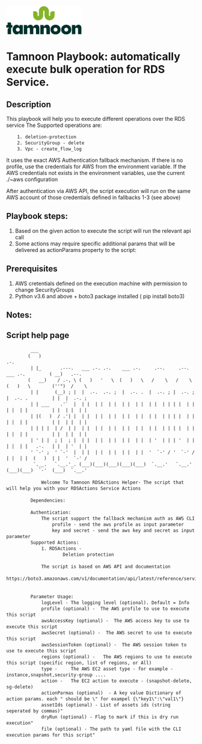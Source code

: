 
<img src="../../../images/icons/Tamnoon.png" width="200"/>

# Tamnoon Playbook: automatically execute bulk operation for RDS Service.

## Description
This playbook will help you to execute different operations over the RDS service
The Supported operations are:

        1. deletion-protection
        2. SecurityGroup - delete
        3. Vpc - create_flow_log
    
It uses the exact AWS Authentication fallback mechanism.
If there is no profile, use the credentials for AWS from the environment variable.
If the AWS credentials not exists in the environment variables, use the current ./~aws configuration

After authentication via AWS API, the script execution will run on the same AWS account of those credentials defined in fallbacks 1-3 (see above)

## Playbook steps:
1. Based on the given action to execute the script will run the relevant api call 
2. Some actions may require specific additional params that will be delivered as actionParams property to the script:


      
## Prerequisites 
1. AWS cretentials defined on the execution machine with permission to change SecurityGroups
2. Python v3.6  and above + boto3 package installed ( pip install boto3)

## Notes:


## Script help page 


			 ___                                                                                           
			(   )                                                                            .-.           
			 | |_       .---.   ___ .-. .-.    ___ .-.     .--.     .--.    ___ .-.         ( __)   .--.   
			(   __)    / .-, \ (   )   '   \  (   )   \   /    \   /    \  (   )   \        (''")  /    \  
			 | |      (__) ; |  |  .-.  .-. ;  |  .-. .  |  .-. ; |  .-. ;  |  .-. .         | |  |  .-. ; 
			 | | ___    .'`  |  | |  | |  | |  | |  | |  | |  | | | |  | |  | |  | |         | |  | |  | | 
			 | |(   )  / .'| |  | |  | |  | |  | |  | |  | |  | | | |  | |  | |  | |         | |  | |  | | 
			 | | | |  | /  | |  | |  | |  | |  | |  | |  | |  | | | |  | |  | |  | |         | |  | |  | | 
			 | ' | |  ; |  ; |  | |  | |  | |  | |  | |  | '  | | | '  | |  | |  | |   .-.   | |  | '  | | 
			 ' `-' ;  ' `-'  |  | |  | |  | |  | |  | |  '  `-' / '  `-' /  | |  | |  (   )  | |  '  `-' / 
			  `.__.   `.__.'_. (___)(___)(___)(___)(___)  `.__.'   `.__.'  (___)(___)  `-'  (___)  `.__.'  

        		 Welcome To Tamnoon RDSActions Helper- The script that will help you with your RDSActions Service Actions 

			 Dependencies:
				 
			 Authentication:
				 The script support the fallback mechanism auth as AWS CLI
					 profile - send the aws profile as input parameter
					 key and secret - send the aws key and secret as input parameter
			 Supported Actions:
				 1. RDSActions - 
						 Deletion protection

				 The script is based on AWS API and documentation 
				 https://boto3.amazonaws.com/v1/documentation/api/latest/reference/services/rds.html


			 Parameter Usage:
				 logLevel - The logging level (optional). Default = Info
				 profile (optional) -  The AWS profile to use to execute this script
				 awsAccessKey (optional) -  The AWS access key to use to execute this script
				 awsSecret (optional) -  The AWS secret to use to execute this script
				 awsSessionToken (optional) -  The AWS session token to use to execute this script
				 regions (optional) -   The AWS regions to use to execute this script (specific region, list of regions, or All)
				 type -     The AWS EC2 asset type - for example - instance,snapshot,security-group ....
				 action -   The EC2 action to execute - (snapshot-delete, sg-delete)
				 actionParmas (optional)  - A key value Dictionary of action params. each " should be \" for exampel {\"key1\":\"val1\"}
				 assetIds (optional) - List of assets ids (string seperated by commas)"
				 dryRun (optional) - Flag to mark if this is dry run execution"
				 file (optional) - The path to yaml file with the CLI execution params for this script"